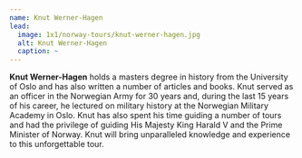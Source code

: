 ```yaml
---
name: Knut Werner-Hagen
lead:
  image: 1x1/norway-tours/knut-werner-hagen.jpg
  alt: Knut Werner-Hagen
  caption: ~
---
```

**Knut Werner-Hagen** holds a masters degree in history from the University of Oslo and has also written a number of articles and books. Knut served as an officer in the Norwegian Army for 30 years and, during the last 15 years of his career, he lectured on military history at the Norwegian Military Academy in Oslo. Knut has also spent his time guiding a number of tours and had the privilege of guiding His Majesty King Harald V and the Prime Minister of Norway. Knut will bring unparalleled knowledge and experience to this unforgettable tour.